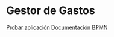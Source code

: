 # Gestor de Gastos

[Probar aplicación](https://main.d3ace5kdi7l3yn.amplifyapp.com/)
[Documentación](https://docs.google.com/document/d/1uWeMmUxavrKAC-p2mwPVk47HZDRgWouMy6b3-eB_nWg/edit?usp=sharing)
[BPMN](bpmn.png)